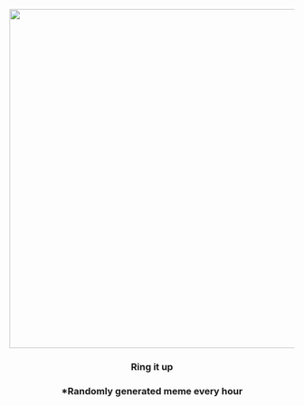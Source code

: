 <p align="center">
        <img src="https://i.redd.it/qphtm24zm5e91.jpg" width="600" height="600">
        </p>
        <h3 align="center">Ring it up</h3>
        <h3 align="center">*Randomly generated meme every hour</h3>
    
